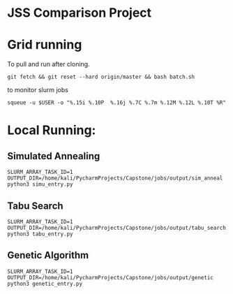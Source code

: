 # JSS Comparison Project

# Grid running

To pull and run after cloning.
```commandline
git fetch && git reset --hard origin/master && bash batch.sh
```

to monitor slurm jobs
```commandline
squeue -u $USER -o "%.15i %.10P  %.16j %.7C %.7m %.12M %.12L %.10T %R"
```


# Local Running:


## Simulated Annealing
```commandline
SLURM_ARRAY_TASK_ID=1 OUTPUT_DIR=/home/kali/PycharmProjects/Capstone/jobs/output/sim_anneal python3 simu_entry.py    
```

## Tabu Search
```commandline
SLURM_ARRAY_TASK_ID=1 OUTPUT_DIR=/home/kali/PycharmProjects/Capstone/jobs/output/tabu_search python3 tabu_entry.py    
```

## Genetic Algorithm
```commandline
SLURM_ARRAY_TASK_ID=1 OUTPUT_DIR=/home/kali/PycharmProjects/Capstone/jobs/output/genetic python3 genetic_entry.py    
```